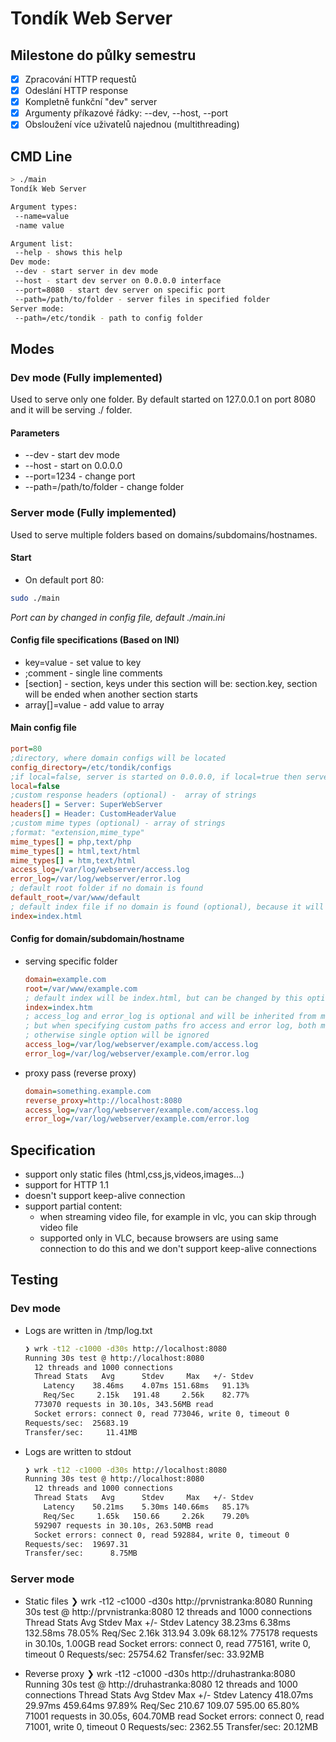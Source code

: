 # Tondík Web Server

## Milestone do půlky semestru
- [x] Zpracování HTTP requestů
- [x] Odeslání HTTP response
- [x] Kompletně funkční "dev" server 
- [x] Argumenty příkazové řádky: --dev, --host, --port
- [x] Obsloužení více uživatelů najednou (multithreading)

## CMD Line

```BASH
> ./main
Tondík Web Server

Argument types:
 --name=value
 -name value

Argument list:
 --help - shows this help
Dev mode:
 --dev - start server in dev mode
 --host - start dev server on 0.0.0.0 interface
 --port=8080 - start dev server on specific port
 --path=/path/to/folder - server files in specified folder
Server mode:
 --path=/etc/tondik - path to config folder
```

## Modes
### Dev mode (Fully implemented)
Used to serve only one folder. By default started on 127.0.0.1 on port 8080 and it will be serving ./ folder. 

#### Parameters
- --dev - start dev mode
- --host - start on 0.0.0.0
- --port=1234 - change port
- --path=/path/to/folder - change folder

### Server mode (Fully implemented)
Used to serve multiple folders based on domains/subdomains/hostnames.

#### Start
- On default port 80:
```BASH
sudo ./main
```
*Port can by changed in config file, default ./main.ini*


#### Config file specifications (Based on INI)
- key=value - set value to key
- ;comment - single line comments
- [section] - section, keys under this section will be: section.key, section will be ended when another section starts
- array[]=value - add value to array

#### Main config file
```INI
port=80
;directory, where domain configs will be located
config_directory=/etc/tondik/configs
;if local=false, server is started on 0.0.0.0, if local=true then server is started on 127.0.0.1 (optional) - default value false
local=false
;custom response headers (optional) -  array of strings
headers[] = Server: SuperWebServer
headers[] = Header: CustomHeaderValue
;custom mime types (optional) - array of strings
;format: "extension,mime_type"
mime_types[] = php,text/php
mime_types[] = html,text/html
mime_types[] = htm,text/html
access_log=/var/log/webserver/access.log
error_log=/var/log/webserver/error.log
; default root folder if no domain is found
default_root=/var/www/default
; default index file if no domain is found (optional), because it will use index.html by default
index=index.html
```

#### Config for domain/subdomain/hostname
- serving specific folder
    ```INI
    domain=example.com
    root=/var/www/example.com
    ; default index will be index.html, but can be changed by this option
    index=index.htm
    ; access_log and error_log is optional and will be inherited from main config
    ; but when specifying custom paths fro access and error log, both must be set
    ; otherwise single option will be ignored
    access_log=/var/log/webserver/example.com/access.log
    error_log=/var/log/webserver/example.com/error.log
    ```
- proxy pass (reverse proxy)
    ```INI
    domain=something.example.com
    reverse_proxy=http://localhost:8080
    access_log=/var/log/webserver/example.com/access.log
    error_log=/var/log/webserver/example.com/error.log
    ```

## Specification
- support only static files (html,css,js,videos,images...)
- support for HTTP 1.1
- doesn't support keep-alive connection
- support partial content:
    - when streaming video file, for example in vlc, you can skip through video file
    - supported only in VLC, because browsers are using same connection to do this and we don't support keep-alive connections

## Testing
### Dev mode
- Logs are written in /tmp/log.txt
    ```BASH
    ❯ wrk -t12 -c1000 -d30s http://localhost:8080
    Running 30s test @ http://localhost:8080
      12 threads and 1000 connections
      Thread Stats   Avg      Stdev     Max   +/- Stdev
        Latency    38.46ms    4.07ms 151.68ms   91.13%
        Req/Sec     2.15k   191.48     2.56k    82.77%
      773070 requests in 30.10s, 343.56MB read
      Socket errors: connect 0, read 773046, write 0, timeout 0
    Requests/sec:  25683.19
    Transfer/sec:     11.41MB
    ```
- Logs are written to stdout
    ```BASH
    ❯ wrk -t12 -c1000 -d30s http://localhost:8080
    Running 30s test @ http://localhost:8080
      12 threads and 1000 connections
      Thread Stats   Avg      Stdev     Max   +/- Stdev
        Latency    50.21ms    5.30ms 140.66ms   85.17%
        Req/Sec     1.65k   150.66     2.26k    79.20%
      592907 requests in 30.10s, 263.50MB read
      Socket errors: connect 0, read 592884, write 0, timeout 0
    Requests/sec:  19697.31
    Transfer/sec:      8.75MB
    ```
### Server mode

- Static files
❯ wrk -t12 -c1000 -d30s http://prvnistranka:8080
Running 30s test @ http://prvnistranka:8080
  12 threads and 1000 connections
  Thread Stats   Avg      Stdev     Max   +/- Stdev
    Latency    38.23ms    6.38ms 132.58ms   78.05%
    Req/Sec     2.16k   313.94     3.09k    68.12%
  775178 requests in 30.10s, 1.00GB read
  Socket errors: connect 0, read 775161, write 0, timeout 0
Requests/sec:  25754.62
Transfer/sec:     33.92MB

- Reverse proxy
❯ wrk -t12 -c1000 -d30s http://druhastranka:8080
Running 30s test @ http://druhastranka:8080
  12 threads and 1000 connections
  Thread Stats   Avg      Stdev     Max   +/- Stdev
    Latency   418.07ms   29.97ms 459.64ms   97.89%
    Req/Sec   210.67    109.07   595.00     65.80%
  71001 requests in 30.05s, 604.70MB read
  Socket errors: connect 0, read 71001, write 0, timeout 0
Requests/sec:   2362.55
Transfer/sec:     20.12MB